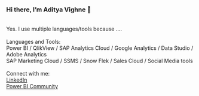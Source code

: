 ### Hi there, I’m Aditya Vighne 👋
<br />
Yes. I use multiple languages/tools because ....
<br /><br />
Languages and Tools:<br />
Power BI / QlikView / SAP Analytics Cloud / Google Analytics / Data Studio / Adobe Analytics <br />
SAP Marketing Cloud / SSMS / Snow Flek / Sales Cloud / Social Media tools
<br />
<br />
Connect with me:<br />
<a href="https://www.linkedin.com/in/adityavighne/">LinkedIn</a><br />
<a href="https://community.powerbi.com/t5/user/viewprofilepage/user-id/37290">Power BI Community</a><br />
